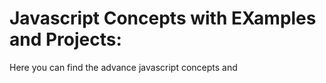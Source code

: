 # Javascript Concepts with EXamples and Projects:

Here you can find the advance javascript concepts and 
